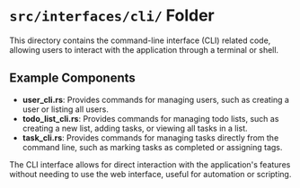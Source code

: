 # `src/interfaces/cli/` Folder

This directory contains the command-line interface (CLI) related code, allowing users to interact with the application through a terminal or shell.

## Example Components

- **user_cli.rs**: Provides commands for managing users, such as creating a user or listing all users.
- **todo_list_cli.rs**: Provides commands for managing todo lists, such as creating a new list, adding tasks, or viewing all tasks in a list.
- **task_cli.rs**: Provides commands for managing tasks directly from the command line, such as marking tasks as completed or assigning tags.

The CLI interface allows for direct interaction with the application's features without needing to use the web interface, useful for automation or scripting.
